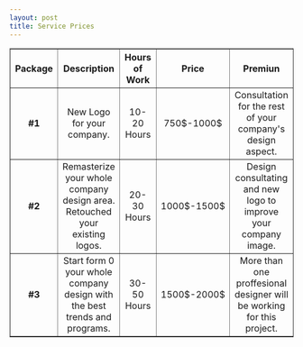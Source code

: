 ```yaml
---
layout: post 
title: Service Prices
---
```


<!doctype html>
<html>
<head>
<meta charset="UTF-8">
<title>Untitled Document</title>
</head>

<body>
<table border="1">
  <tbody>
    <tr>
      <th width="58" scope="col"><strong>Package</strong></th>
      <th width="528" scope="col"><strong>Description</strong></th>
      <th width="176" scope="col"><strong>Hours of Work</strong></th>
      <th width="169" scope="col"><strong>Price</strong></th>
      <th width="425" scope="col"><strong>Premiun</strong></th>
    </tr>
    <tr>
      <td><div align="center"><strong>#1</strong></div></td>
      <td><div align="center">New Logo for your company. </div></td>
      <td><div align="center">10-20 Hours</div></td>
      <td><div align="center">750$-1000$ </div></td>
      <td><div align="center">Consultation for the rest of your company's design aspect. </div></td>
    </tr>
    <tr>
      <td><div align="center"><strong>#2</strong></div></td>
      <td><div align="center">Remasterize your whole company design area. Retouched your existing logos.</div></td>
      <td><div align="center">20-30 Hours</div></td>
      <td><div align="center">1000$-1500$ </div></td>
      <td><div align="center"> Design consultating and new logo to improve your company image. </div></td>
    </tr>
    <tr>
      <td><div align="center"><strong>#3</strong></div></td>
      <td><div align="center">Start form 0 your whole company design with the best trends and programs.</div></td>
      <td><div align="center">30-50 Hours </div></td>
      <td><div align="center">1500$-2000$ </div></td>
      <td><div align="center">More than one proffesional designer will be working for this project. </div></td>
    </tr>
  </tbody>
</table>
</body>
</html>
